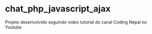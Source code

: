 # chat_php_javascript_ajax
Projeto desenvolvido seguindo video tutorial do canal Coding Nepal no Youtube

